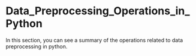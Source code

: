 # Data_Preprocessing_Operations_in_Python
In this section, you can see a summary of the operations related to data preprocessing in python.
